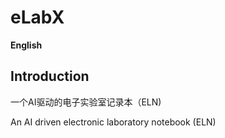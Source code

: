 <h1>eLabX</h1>

**English**
## Introduction
一个AI驱动的电子实验室记录本（ELN)

An AI driven electronic laboratory notebook (ELN)
